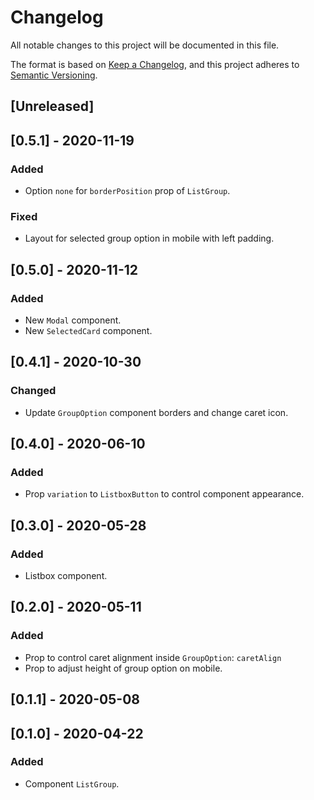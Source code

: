 # Changelog
All notable changes to this project will be documented in this file.

The format is based on [Keep a Changelog](https://keepachangelog.com/en/1.0.0/),
and this project adheres to [Semantic Versioning](https://semver.org/spec/v2.0.0.html).

## [Unreleased]

## [0.5.1] - 2020-11-19
### Added
- Option `none` for `borderPosition` prop of `ListGroup`.

### Fixed
- Layout for selected group option in mobile with left padding.

## [0.5.0] - 2020-11-12
### Added
- New `Modal` component.
- New `SelectedCard` component.

## [0.4.1] - 2020-10-30
### Changed
- Update `GroupOption` component borders and change caret icon.

## [0.4.0] - 2020-06-10
### Added
- Prop `variation` to `ListboxButton` to control component appearance.

## [0.3.0] - 2020-05-28
### Added
- Listbox component.

## [0.2.0] - 2020-05-11
### Added
- Prop to control caret alignment inside `GroupOption`: `caretAlign`
- Prop to adjust height of group option on mobile.

## [0.1.1] - 2020-05-08

## [0.1.0] - 2020-04-22
### Added
- Component `ListGroup`.
